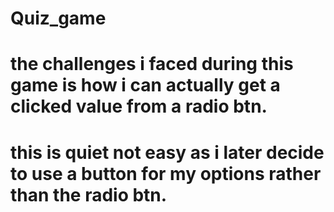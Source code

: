 # Quiz_game
# the challenges i faced during this game is how i can actually get a clicked value from a radio btn.
# this is quiet not easy as i later decide to use a button for my options rather than the radio btn.